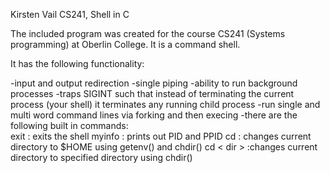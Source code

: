 Kirsten Vail CS241, Shell in C

The included program was created for the course CS241 (Systems programming) at Oberlin College. It is a command shell.

It has the following functionality:

-input and output redirection
-single piping
-ability to run background processes
-traps SIGINT such that instead of terminating the current process (your shell) it terminates any running child process
-run single and multi word command lines via forking and then execing
-there are the following built in commands:
<br>
exit : exits the shell
myinfo : prints out PID and PPID
cd : changes current directory to $HOME using getenv() and chdir()
cd &lt; dir &gt; :changes current directory to specified directory using chdir()
